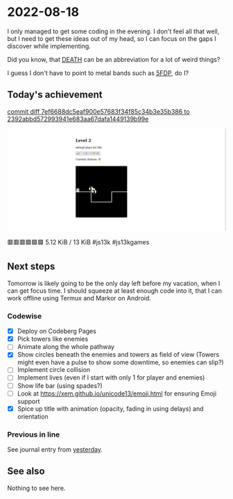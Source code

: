 # 2022-08-18

I only managed to get some coding in the evening. I don't feel all that well,
but I need to get these ideas out of my head, so I can focus on the gaps I
discover while implementing.

Did you know, that [DEATH][abbreviation] can be an abbreviation for a lot of
weird things?

I guess I don't have to point to metal bands such as
[<abbr title="5 Fingers Death Punch">5FDP</abbr>][ffdp], do I?

## Today's achievement

[commit diff 7ef6688dc5eaf900e57683f34f85c34b3e35b386 to 2392abbd572993941e683aa67dafa1449139b99e][diff]

![screenshot from 2022-08-18][screenshot]

🟥🟥🟥🟩🟩🟩 5.12 KiB / 13 KiB #js13k #js13kgames

## Next steps

Tomorrow is likely going to be the only day left before my vacation, when I can
get focus time. I should squeeze at least enough code into it, that I can work
offline using Termux and Markor on Android.

### Codewise

- [x] Deploy on Codeberg Pages
- [x] Pick towers like enemies
- [ ] Animate along the whole pathway
- [x] Show circles beneath the enemies and towers as field of view
  (Towers might even have a pulse to show some downtime, so enemies can slip?)
- [ ] Implement circle collision
- [ ] Implement lives (even if I start with only 1 for player and enemies)
- [ ] Show life bar (using spades?)
- [ ] Look at https://xem.github.io/unicode13/emoji.html for ensuring Emoji support
- [x] Spice up title with animation (opacity, fading in using delays) and orientation

### Previous in line

See journal entry from [yesterday][yesterday].

## See also

Nothing to see here.

[abbreviation]: https://www.abbreviations.com/DEATH
[diff]: https://jaenis.ch/hobbies/coding/repos/ryuno-ki/js13kgames-2022/compare/7ef6688dc5eaf900e57683f34f85c34b3e35b386...2392abbd572993941e683aa67dafa1449139b99e
[ffdp]: https://en.wikipedia.org/wiki/Five_Finger_Death_Punch
[screenshot]: ./2022-08-18.png
[yesterday]: ./2022-08-17.md
